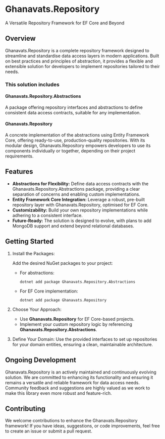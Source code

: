 # Ghanavats.Repository
A Versatile Repository Framework for EF Core and Beyond

## Overview
Ghanavats.Repository is a complete repository framework designed to streamline and standardise data access layers in modern applications. Built on best practices and principles of abstraction, it provides a flexible and extensible solution for developers to implement repositories tailored to their needs.

### This solution includes

#### Ghanavats.Repository.Abstractions
A package offering repository interfaces and abstractions to define consistent data access contracts, suitable for any implementation.

#### Ghanavats.Repository
A concrete implementation of the abstractions using Entity Framework Core, offering ready-to-use, production-quality repositories.
With its modular design, Ghanavats.Repository empowers developers to use its components individually or together, depending on their project requirements.

## Features
* **Abstractions for Flexibility:** Define data access contracts with the Ghanavats.Repository.Abstractions package, providing a clear separation of concerns and enabling custom implementations.
* **Entity Framework Core Integration:** Leverage a robust, pre-built repository layer with Ghanavats.Repository, optimised for EF Core.
* **Customizability:** Build your own repository implementations while adhering to a consistent interface.
* **Future-Ready:** The solution is designed to evolve, with plans to add MongoDB support and extend beyond relational databases.

## Getting Started
1. Install the Packages:
    
    Add the desired NuGet packages to your project:
    * For abstractions:
      ```
      dotnet add package Ghanavats.Repository.Abstractions
      ```
    * For EF Core implementation:
      ```
      dotnet add package Ghanavats.Repository
      ```

2. Choose Your Approach:
    * Use **Ghanavats.Repository** for EF Core-based projects. 
    * Implement your custom repository logic by referencing **Ghanavats.Repository.Abstractions**.

3. Define Your Domain:
Use the provided interfaces to set up repositories for your domain entities, 
ensuring a clean, maintainable architecture.

## Ongoing Development

Ghanavats.Repository is an actively maintained and continuously evolving solution. 
We are committed to enhancing its functionality 
and ensuring it remains a versatile and reliable framework for data access needs. 
Community feedback and suggestions are highly valued as we work to make this library even more robust and feature-rich.

## Contributing
We welcome contributions to enhance the Ghanavats.Repository framework! 
If you have ideas, suggestions, or code improvements, feel free to create an issue or submit a pull request.

